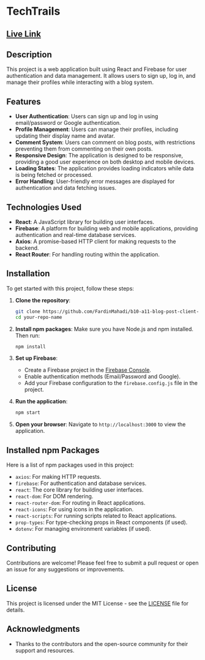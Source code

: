 # TechTrails

## [Live Link](https://techtrails-2015.web.app/)

## Description

This project is a web application built using React and Firebase for user authentication and data management. It allows users to sign up, log in, and manage their profiles while interacting with a blog system.

## Features

- **User Authentication**: Users can sign up and log in using email/password or Google authentication.
- **Profile Management**: Users can manage their profiles, including updating their display name and avatar.
- **Comment System**: Users can comment on blog posts, with restrictions preventing them from commenting on their own posts.
- **Responsive Design**: The application is designed to be responsive, providing a good user experience on both desktop and mobile devices.
- **Loading States**: The application provides loading indicators while data is being fetched or processed.
- **Error Handling**: User-friendly error messages are displayed for authentication and data fetching issues.

## Technologies Used

- **React**: A JavaScript library for building user interfaces.
- **Firebase**: A platform for building web and mobile applications, providing authentication and real-time database services.
- **Axios**: A promise-based HTTP client for making requests to the backend.
- **React Router**: For handling routing within the application.

## Installation

To get started with this project, follow these steps:

1. **Clone the repository**:

   ```bash
   git clone https://github.com/FardinMahadi/b10-a11-blog-post-client-side.git
   cd your-repo-name
   ```

2. **Install npm packages**:
   Make sure you have Node.js and npm installed. Then run:

   ```bash
   npm install
   ```

3. **Set up Firebase**:

   - Create a Firebase project in the [Firebase Console](https://console.firebase.google.com/).
   - Enable authentication methods (Email/Password and Google).
   - Add your Firebase configuration to the `firebase.config.js` file in the project.

4. **Run the application**:

   ```bash
   npm start
   ```

5. **Open your browser**:
   Navigate to `http://localhost:3000` to view the application.

## Installed npm Packages

Here is a list of npm packages used in this project:

- `axios`: For making HTTP requests.
- `firebase`: For authentication and database services.
- `react`: The core library for building user interfaces.
- `react-dom`: For DOM rendering.
- `react-router-dom`: For routing in React applications.
- `react-icons`: For using icons in the application.
- `react-scripts`: For running scripts related to React applications.
- `prop-types`: For type-checking props in React components (if used).
- `dotenv`: For managing environment variables (if used).

## Contributing

Contributions are welcome! Please feel free to submit a pull request or open an issue for any suggestions or improvements.

## License

This project is licensed under the MIT License - see the [LICENSE](LICENSE) file for details.

## Acknowledgments

- Thanks to the contributors and the open-source community for their support and resources.
